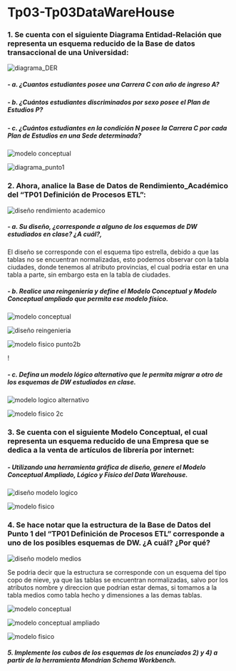 # Tp03-Tp03DataWareHouse
### 1. Se cuenta con el siguiente Diagrama Entidad-Relación que representa un esquema reducido de la Base de datos transaccional de una Universidad:

![diagrama_DER](img/DER_punto1.jpg)

##### - a. ¿Cuantos estudiantes posee una Carrera C con año de ingreso A?
##### - b. ¿Cuántos estudiantes discriminados por sexo posee el Plan de Estudios P?
##### - c. ¿Cuántos estudiantes en la condición N posee la Carrera C por cada Plan de Estudios en una Sede determinada?

![modelo conceptual](img/modelo_conceptual_1.png)

![diagrama_punto1](img/diagrama_punto1.png)

### 2. Ahora, analice la Base de Datos de Rendimiento_Académico del “TP01 Definición de Procesos ETL”:

![diseño rendimiento academico](img/diseño_rendimiento_academico.jpg)

##### - a. Su diseño, ¿corresponde a alguno de los esquemas de DW estudiados en clase? ¿A cuál?,

El diseño se corresponde con el esquema tipo estrella, debido a que las tablas no se encuentran normalizadas, esto podemos observar con la tabla ciudades, donde tenemos al atributo provincias, el cual podria estar en una tabla a parte, sin embargo esta en la tabla de ciudades.

##### - b. Realice una reingeniería y define el Modelo Conceptual y Modelo Conceptual ampliado que permita ese modelo físico.

![modelo conceptual](img/modelo_conceptual_2b.png)

![diseño reingenieria](img/diagrama_punto2.png)

![modelo fisico punto2b](img/modelo_fisico_punto2b.png)

!

##### - c. Defina un modelo lógico alternativo que le permita migrar a otro de los esquemas de DW estudiados en clase.

![modelo logico alternativo](img/modelo_logico_2c.png)

![modelo fisico 2c](img/modelo_fisico_punto2c.png)

### 3. Se cuenta con el siguiente Modelo Conceptual, el cual representa un esquema reducido de una Empresa que se dedica a la venta de artículos de librería por internet:

##### - Utilizando una herramienta gráfica de diseño, genere el Modelo Conceptual Ampliado, Lógico y Físico del Data Warehouse.

![diseño modelo logico](img/diagrama_punto3.png)

![modelo fisico](img/modelo_fisico_punto3.png)

### 4. Se hace notar que la estructura de la Base de Datos del Punto 1 del “TP01 Definición de Procesos ETL” corresponde a uno de los posibles esquemas de DW. ¿A cuál? ¿Por qué?

![diseño modelo medios](img/diseño_tabla_medios.jpg)

Se podria decir que la estructura se corresponde con un esquema del tipo copo de nieve, ya que las tablas se encuentran normalizadas, salvo por los atributos nombre y direccion que podrian estar demas, si tomamos a la tabla medios como tabla hecho y dimensiones a las demas tablas. 

![modelo conceptual](img/modelo_conceptual_punto4.png)

![modelo conceptual ampliado](img/modelo_conceptual_ampliado_punto4.png)

![modelo fisico](img/modelo_fisico_punto4.png)

##### 5. Implemente los cubos de los esquemas de los enunciados 2) y 4) a partir de la herramienta Mondrian Schema Workbench.




